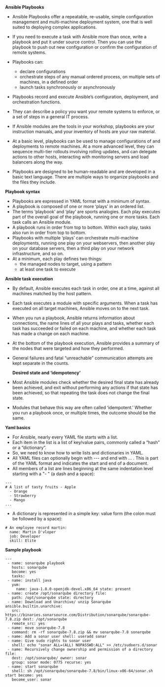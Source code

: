 **Ansible Playbooks**

- Ansible Playbooks offer a repeatable, re-usable, simple configuration management and multi-machine deployment system, one that is well suited to deploying complex applications. 
- If you need to execute a task with Ansible more than once, write a playbook and put it under source control. Then you can use the playbook to push out new configuration or confirm the configuration of remote systems.
- Playbooks can:
    - declare configurations
    - orchestrate steps of any manual ordered process, on multiple sets of machines, in a defined order
    - launch tasks synchronously or asynchronously

- Playbooks record and execute Ansible’s configuration, deployment, and orchestration functions. 
- They can describe a policy you want your remote systems to enforce, or a set of steps in a general IT process.
- If Ansible modules are the tools in your workshop, playbooks are your instruction manuals, and your inventory of hosts are your raw material.
- At a basic level, playbooks can be used to manage configurations of and deployments to remote machines. At a more advanced level, they can sequence multi-tier rollouts involving rolling updates,
  and can delegate actions to other hosts, interacting with monitoring servers and load balancers along the way.
- Playbooks are designed to be human-readable and are developed in a basic text language. There are multiple ways to organize playbooks and the files they include.

**Playbook syntax**

- Playbooks are expressed in YAML format with a minimum of syntax.
- A playbook is composed of one or more ‘plays’ in an ordered list. 
- The terms ‘playbook’ and ‘play’ are sports analogies. Each play executes part of the overall goal of the playbook, running one or more tasks. Each task calls an Ansible module.
- A playbook runs in order from top to bottom. Within each play, tasks also run in order from top to bottom.
- Playbooks with multiple ‘plays’ can orchestrate multi-machine deployments, running one play on your webservers, then another play on your database servers, then a third play on your network infrastructure, and so on.
- At a minimum, each play defines two things:
   - the managed nodes to target, using a pattern
   - at least one task to execute

**Ansible task execution**

- By default, Ansible executes each task in order, one at a time, against all machines matched by the host pattern. 
- Each task executes a module with specific arguments. When a task has executed on all target machines, Ansible moves on to the next task.
- When you run a playbook, Ansible returns information about connections, the name lines of all your plays and tasks, whether each task has succeeded or failed on each machine, and whether each task has made a change on each machine. 
- At the bottom of the playbook execution, Ansible provides a summary of the nodes that were targeted and how they performed. 
- General failures and fatal “unreachable” communication attempts are kept separate in the counts.

   **Desired state and ‘idempotency’**

- Most Ansible modules check whether the desired final state has already been achieved, and exit without performing any actions if that state has been achieved, so that repeating the task does not change the final state. 
- Modules that behave this way are often called ‘idempotent.’ Whether you run a playbook once, or multiple times, the outcome should be the same.

**Yaml basics**

- For Ansible, nearly every YAML file starts with a list. 
- Each item in the list is a list of key/value pairs, commonly called a “hash” or a “dictionary”. 
- So, we need to know how to write lists and dictionaries in YAML.
- All YAML files can optionally begin with --- and end with ... . This is part of the YAML format and indicates the start and end of a document.
- All members of a list are lines beginning at the same indentation level starting with a "- " (a dash and a space):
```
---
# A list of tasty fruits - Apple
  - Orange
  - Strawberry
  - Mango
...
```

- A dictionary is represented in a simple key: value form (the colon must be followed by a space): 
```
# An employee record martin:
  name: Martin D'vloper 
  job: Developer
  skill: Elite
```

**Sample playbook**
```
---
 - name: sonarqube playbook
   hosts: sonarqube
   become: yes
   tasks:
 - name: install java
   yum:
     name: java-1.8.0-openjdk-devel.x86_64 state: present
 - name: create /opt/sonarqube directory file:
   path: /opt/sonarqube state: directory
 - name: Download and Unarchive/ unzip Sonarqube ansible.builtin.unarchive:
   src: https://binaries.sonarsource.com/Distribution/sonarqube/sonarqube-7.8.zip dest: /opt/sonarqube
   remote_src: yes
 - name: move sonarqube-7.8
   command: rm -rf sonarqube-7.8.zip && mv sonarqube-7.8 sonarqube
 - name: Add a sonar user shell: useradd sonar
 - name: Give sudo rights to sonar user
   shell: echo "sonar ALL=(ALL) NOPASSWD:ALL" >> /etc/sudoers.d/sonar
 - name: Recursively change ownership and permission of a directory file:
   dest: /opt/sonarqube/ owner: sonar
   group: sonar mode: 0775 recurse: yes
 - name: start sonarqube
   shell: sh /opt/sonarqube/sonarqube-7.8/bin/linux-x86-64/sonar.sh start become: yes
   become_user: sonar
```
